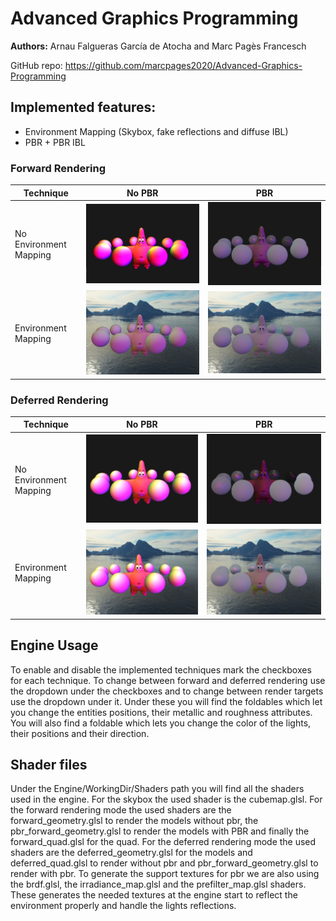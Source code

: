 # Advanced Graphics Programming
 
**Authors:** Arnau Falgueras García de Atocha and Marc Pagès Francesch

GitHub repo: https://github.com/marcpages2020/Advanced-Graphics-Programming

## Implemented features: 
  - Environment Mapping (Skybox, fake reflections and diffuse IBL)
  - PBR + PBR IBL

### Forward Rendering
|  Technique | No PBR  | PBR |
| ---------- | ------- | --- |
|No Environment Mapping| ![NoEnv_NoPBR](https://github.com/marcpages2020/Advanced-Graphics-Programming/blob/main/Captures/FRWD_NO_ENVMP_NO_PBR.PNG)|  ![NoEnv_PBR](https://github.com/marcpages2020/Advanced-Graphics-Programming/blob/main/Captures/FRWD_NO_ENVMP_PBR.PNG)|
|Environment Mapping| ![Env_NoPBR](https://github.com/marcpages2020/Advanced-Graphics-Programming/blob/main/Captures/FRWD_ENVMP_NO_PBR.PNG)| ![Env_PBR](https://github.com/marcpages2020/Advanced-Graphics-Programming/blob/main/Captures/FRWD_ENVMP_PBR.PNG)|

### Deferred Rendering
|  Technique | No PBR  | PBR |
| ---------- | ------- | --- |
|No Environment Mapping| ![NoEnv_NoPBR](https://github.com/marcpages2020/Advanced-Graphics-Programming/blob/main/Captures/DFRD_NO_ENVMP_NO_PBR.PNG)|  ![NoEnv_PBR](https://github.com/marcpages2020/Advanced-Graphics-Programming/blob/main/Captures/DFRD_NO_ENVMP_PBR.PNG)|
|Environment Mapping| ![Env_NoPBR](https://github.com/marcpages2020/Advanced-Graphics-Programming/blob/main/Captures/DFRD_ENVMP_NO_PBR.PNG)| ![Env_PBR](https://github.com/marcpages2020/Advanced-Graphics-Programming/blob/main/Captures/DFRD_ENVMP_PBR.PNG)|

## Engine Usage
To enable and disable the implemented techniques mark the checkboxes for each technique. To change between forward and deferred rendering use the dropdown under the checkboxes and to change between render targets use the dropdown under it. Under these you will find the foldables which let you change the entities positions, their metallic and roughness attributes. You will also find a foldable which lets you change the color of the lights, their positions and their direction. 

## Shader files
Under the Engine/WorkingDir/Shaders path you will find all the shaders used in the engine. For the skybox the used shader is the cubemap.glsl. For the forward rendering mode the used shaders are the forward_geometry.glsl to render the models without pbr, the pbr_forward_geometry.glsl to render the models with PBR and finally the forward_quad.glsl for the quad. For the deferred rendering mode the used shaders are the deferred_geometry.glsl for the models and deferred_quad.glsl to render without pbr and pbr_forward_geometry.glsl to render with pbr. To generate the support textures for pbr we are also using the brdf.glsl, the irradiance_map.glsl and the prefilter_map.glsl shaders. These generates the needed textures at the engine start to reflect the environment properly and handle the lights reflections. 
